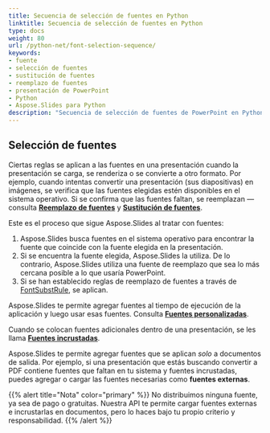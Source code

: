 ```yaml
---
title: Secuencia de selección de fuentes en Python
linktitle: Secuencia de selección de fuentes en Python
type: docs
weight: 80
url: /python-net/font-selection-sequence/
keywords:
- fuente
- selección de fuentes
- sustitución de fuentes
- reemplazo de fuentes
- presentación de PowerPoint
- Python
- Aspose.Slides para Python
description: "Secuencia de selección de fuentes de PowerPoint en Python"
---
```


## Selección de fuentes

Ciertas reglas se aplican a las fuentes en una presentación cuando la presentación se carga, se renderiza o se convierte a otro formato. Por ejemplo, cuando intentas convertir una presentación (sus diapositivas) en imágenes, se verifica que las fuentes elegidas estén disponibles en el sistema operativo. Si se confirma que las fuentes faltan, se reemplazan — consulta [**Reemplazo de fuentes**](https://docs.aspose.com/slides/python-net/font-replacement/) y [**Sustitución de fuentes**](https://docs.aspose.com/slides/python-net/font-substitution/).

Este es el proceso que sigue Aspose.Slides al tratar con fuentes:

1. Aspose.Slides busca fuentes en el sistema operativo para encontrar la fuente que coincide con la fuente elegida en la presentación.
2. Si se encuentra la fuente elegida, Aspose.Slides la utiliza. De lo contrario, Aspose.Slides utiliza una fuente de reemplazo que sea lo más cercana posible a lo que usaría PowerPoint.
3. Si se han establecido reglas de reemplazo de fuentes a través de [FontSubstRule](https://reference.aspose.com/slides/python-net/aspose.slides/fontsubstrule/), se aplican.

Aspose.Slides te permite agregar fuentes al tiempo de ejecución de la aplicación y luego usar esas fuentes. Consulta [**Fuentes personalizadas**](https://docs.aspose.com/slides/python-net/custom-font/).

Cuando se colocan fuentes adicionales dentro de una presentación, se les llama [**Fuentes incrustadas**](https://docs.aspose.com/slides/python-net/embedded-font/).

Aspose.Slides te permite agregar fuentes que se aplican *solo* a documentos de salida. Por ejemplo, si una presentación que estás buscando convertir a PDF contiene fuentes que faltan en tu sistema y fuentes incrustadas, puedes agregar o cargar las fuentes necesarias como **fuentes externas**.

{{% alert title="Nota" color="primary" %}} 
No distribuimos ninguna fuente, ya sea de pago o gratuitas. Nuestra API te permite cargar fuentes externas e incrustarlas en documentos, pero lo haces bajo tu propio criterio y responsabilidad.
{{% /alert %}}